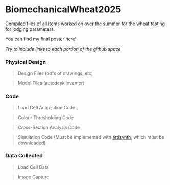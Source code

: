 # BiomechanicalWheat2025
Compiled files of all items worked on over the summer for the wheat testing for lodging parameters. 

You can find my final poster [here](main/FinalPoster.pdf)! 

*Try to include links to each portion of the github space*

### Physical Design

> Design Files (pdfs of drawings, etc)

> Model Files (autodesk inventor)

### Code

> Load Cell Acquisition Code

> Colour Thresholding Code

> Cross-Section Analysis Code

> Simulation Code (Must be implemented with [artisynth](https://www.artisynth.org/Main/HomePage), which must be downloaded)

### Data Collected

> Load Cell Data

> Image Capture












